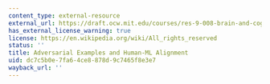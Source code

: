 ```yaml
---
content_type: external-resource
external_url: https://draft.ocw.mit.edu/courses/res-9-008-brain-and-cognitive-sciences-computational-tutorials/pages/adversarial-examples-and-human-ml-alignment/
has_external_license_warning: true
license: https://en.wikipedia.org/wiki/All_rights_reserved
status: ''
title: Adversarial Examples and Human-ML Alignment
uid: dc7c5b0e-7fa6-4ce8-878d-9c7465f8e3e7
wayback_url: ''
---
```

